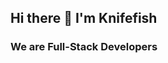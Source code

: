 ## Hi there 👋 I'm Knifefish

### We are Full-Stack Developers

<!--

**Here are some ideas to get you started:**

🙋‍♀️ A short introduction - what is your organization all about?
🌈 Contribution guidelines - how can the community get involved?
👩‍💻 Useful resources - where can the community find your docs? Is there anything else the community should know?
🍿 Fun facts - what does your team eat for breakfast?
🧙 Remember, you can do mighty things with the power of [Markdown](https://docs.github.com/github/writing-on-github/getting-started-with-writing-and-formatting-on-github/basic-writing-and-formatting-syntax)
-->

<!--
- 企业级平台、应用软件定制开发
- 微信生态系统定制开发：小程序、公众号、企业微信
- 阿里云、腾讯云等主流云平台专业运维服务和技术咨询
-->
